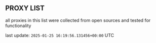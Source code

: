 ## PROXY LIST

all proxies in this list were collected from open sources and tested for functionality

last update: `2025-01-25 16:19:56.131456+00:00` UTC